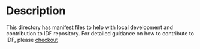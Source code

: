 # Description

This directory has manifest files to help with local development and contribution to IDF repository. For detailed guidance on how to contribute to IDF, please [checkout](../../CONTRIBUTING.md)
